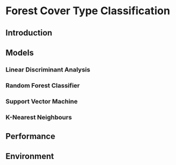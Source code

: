 # Forest Cover Type Classification

## Introduction

## Models
### Linear Discriminant Analysis
### Random Forest Classifier
### Support Vector Machine
### K-Nearest Neighbours

## Performance

## Environment
